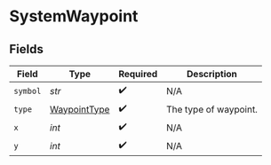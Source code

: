 # SystemWaypoint


## Fields

| Field                                               | Type                                                | Required                                            | Description                                         |
| --------------------------------------------------- | --------------------------------------------------- | --------------------------------------------------- | --------------------------------------------------- |
| `symbol`                                            | *str*                                               | :heavy_check_mark:                                  | N/A                                                 |
| `type`                                              | [WaypointType](../../models/shared/waypointtype.md) | :heavy_check_mark:                                  | The type of waypoint.                               |
| `x`                                                 | *int*                                               | :heavy_check_mark:                                  | N/A                                                 |
| `y`                                                 | *int*                                               | :heavy_check_mark:                                  | N/A                                                 |